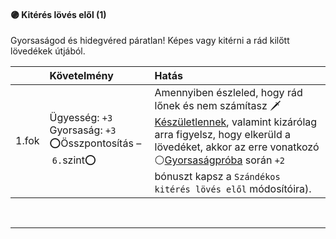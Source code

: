 #### 🟣 Kitérés lövés elől (1)

Gyorsaságod és hidegvéred páratlan! Képes vagy kitérni a rád kilőtt lövedékek útjából.

| |  Követelmény | Hatás  |
| :----------- | :----------- | :----------- |
| 1.fok | Ügyesség:&nbsp;`+3`<br />Gyorsaság:&nbsp;`+3`<br />⭕Összpontosítás&nbsp;–&nbsp;`6.`szint⭕ | Amennyiben észleled, hogy rád lőnek és nem számítasz 🗡️[Készületlennek](../065_01_harci_helyzetek.md#k%C3%A9sz%C3%BCletlens%C3%A9g), valamint kizárólag arra figyelsz, hogy elkerüld a lövedéket, akkor az erre vonatkozó ⚪[Gyorsaságpróba](../070_tavolsagi_harc.md#sz%C3%A1nd%C3%A9kos-kit%C3%A9r%C3%A9s-l%C3%B6v%C3%A9s-el%C5%91l) során `+2` bónuszt kapsz a ```Szándékos kitérés lövés elől``` módosítóira). |

<br />

---
